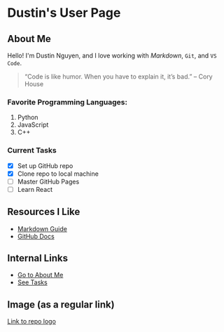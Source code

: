 # Dustin's User Page

## About Me
Hello! I'm Dustin Nguyen, and I love working with _Markdown_, `Git`, and `VS Code`.

> “Code is like humor. When you have to explain it, it’s bad.” – Cory House

### Favorite Programming Languages:
1. Python
2. JavaScript
3. C++

### Current Tasks
- [x] Set up GitHub repo
- [x] Clone repo to local machine
- [ ] Master GitHub Pages
- [ ] Learn React

## Resources I Like
- [Markdown Guide](https://www.markdownguide.org/)
- [GitHub Docs](https://docs.github.com/)

## Internal Links
- [Go to About Me](#about-me)
- [See Tasks](#current-tasks)

## Image (as a regular link)
[Link to repo logo](./assets/logo.png)